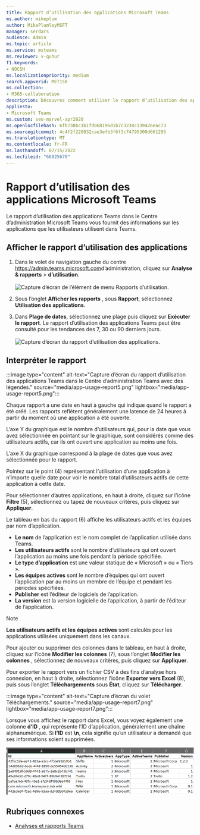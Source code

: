 ```yaml
---
title: Rapport d’utilisation des applications Microsoft Teams
ms.author: mikeplum
author: MikePlumleyMSFT
manager: serdars
audience: Admin
ms.topic: article
ms.service: msteams
ms.reviewer: v-quhur
f1.keywords:
- NOCSH
ms.localizationpriority: medium
search.appverid: MET150
ms.collection:
- M365-collaboration
description: Découvrez comment utiliser le rapport d’utilisation des applications Teams dans le Centre d’administration Microsoft Teams.
appliesto:
- Microsoft Teams
ms.custom: seo-marvel-apr2020
ms.openlocfilehash: 6fb738bc1b1fd068196d1b7c3238c139426eac73
ms.sourcegitcommit: 4c4f2f220832cae3efb3f6f3c74795300d661295
ms.translationtype: MT
ms.contentlocale: fr-FR
ms.lasthandoff: 07/15/2022
ms.locfileid: "66825678"
---
```

# <a name="microsoft-teams-app-usage-report"></a>Rapport d’utilisation des applications Microsoft Teams

Le rapport d’utilisation des applications Teams dans le Centre d’administration Microsoft Teams vous fournit des informations sur les applications que les utilisateurs utilisent dans Teams.  

## <a name="view-the-app-usage-report"></a>Afficher le rapport d’utilisation des applications

1. Dans le volet de navigation gauche du centre <https://admin.teams.microsoft.com>d’administration, cliquez sur **Analyse & rapports** > **d’utilisation**.<br><br>![Capture d’écran de l’élément de menu Rapports d’utilisation.](media/app-usage-report1.png "Capture d’écran de l’élément de menu Rapports d’utilisation.")
2. Sous l’onglet **Afficher les rapports** , sous **Rapport**, sélectionnez **Utilisation des applications**.

3. Dans **Plage de dates**, sélectionnez une plage puis cliquez sur **Exécuter le rapport**. Le rapport d’utilisation des applications Teams peut être consulté pour les tendances des 7, 30 ou 90 derniers jours.<br><br>![Capture d’écran du rapport d’utilisation des applications.](media/app-usage-report2.png "Capture d’écran du rapport d’utilisation des applications.")


## <a name="interpret-the-report"></a>Interpréter le rapport

:::image type="content" alt-text="Capture d’écran du rapport d’utilisation des applications Teams dans le Centre d’administration Teams avec des légendes." source="media/app-usage-report5.png" lightbox="media/app-usage-report5.png":::

Chaque rapport a une date en haut à gauche qui indique quand le rapport a été créé. Les rapports reflètent généralement une latence de 24 heures à partir du moment où une application a été ouverte.

L’axe Y du graphique est le nombre d’utilisateurs qui, pour la date que vous avez sélectionnée en pointant sur le graphique, sont considérés comme des utilisateurs actifs, car ils ont ouvert une application au moins une fois.

L’axe X du graphique correspond à la plage de dates que vous avez sélectionnée pour le rapport.

Pointez sur le point (4) représentant l’utilisation d’une application à n’importe quelle date pour voir le nombre total d’utilisateurs actifs de cette application à cette date.

Pour sélectionner d’autres applications, en haut à droite, cliquez sur l’icône **Filtre** (5), sélectionnez ou tapez de nouveaux critères, puis cliquez sur **Appliquer**.

Le tableau en bas du rapport (6) affiche les utilisateurs actifs et les équipes par nom d’application.

   - **Le nom** de l’application est le nom complet de l’application utilisée dans Teams.
   - **Les utilisateurs actifs** sont le nombre d’utilisateurs qui ont ouvert l’application au moins une fois pendant la période spécifiée.
   - **Le type d’application** est une valeur statique de « Microsoft » ou « Tiers ».
   - **Les équipes actives** sont le nombre d’équipes qui ont ouvert l’application par au moins un membre de l’équipe et pendant les périodes spécifiées.
   - **Publisher** est l’éditeur de logiciels de l’application.
   - **La version** est la version logicielle de l’application, à partir de l’éditeur de l’application.

   > [!NOTE]
   > **Les utilisateurs actifs et les** **équipes actives** sont calculés pour les applications utilisées uniquement dans les canaux.

Pour ajouter ou supprimer des colonnes dans le tableau, en haut à droite, cliquez sur l’icône **Modifier les colonnes** (7), sous l’onglet **Modifier les colonnes** , sélectionnez de nouveaux critères, puis cliquez sur **Appliquer**.

Pour exporter le rapport vers un fichier CSV à des fins d’analyse hors connexion, en haut à droite, sélectionnez l’icône **Exporter vers Excel** (8), puis sous l’onglet **Téléchargements** sous **État**, cliquez sur **Télécharger**.

   :::image type="content" alt-text="Capture d’écran du volet Téléchargements." source="media/app-usage-report7.png" lightbox="media/app-usage-report7.png":::

Lorsque vous affichez le rapport dans Excel, vous voyez également une colonne **d’ID** , qui représente l’ID d’application, généralement une chaîne alphanumérique. Si **l’ID** est **\n**, cela signifie qu’un utilisateur a demandé que ses informations soient supprimées.

   ![Capture d’écran du rapport Excel téléchargé.](media/app-usage-report8.png "Capture d’écran du rapport Excel téléchargé.")

## <a name="related-topics"></a>Rubriques connexes

- [Analyses et rapports Teams](teams-reporting-reference.md)
